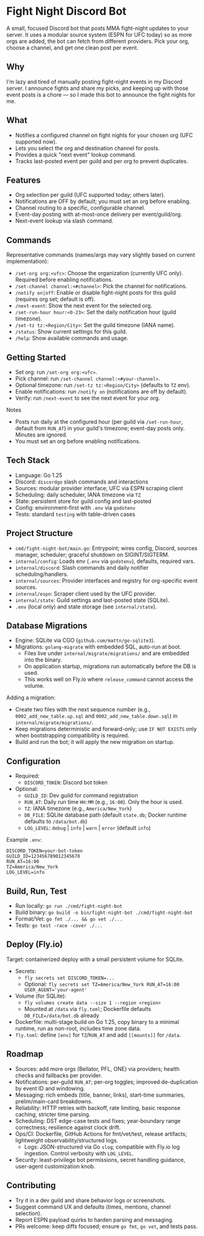 # Fight Night Discord Bot

A small, focused Discord bot that posts MMA fight-night updates to your server. It uses a modular source system (ESPN for UFC today) so as more orgs are added, the bot can fetch from different providers. Pick your org, choose a channel, and get one clean post per event.

## Why
I'm lazy and tired of manually posting fight-night events in my Discord server. I announce fights and share my picks, and keeping up with those event posts is a chore — so I made this bot to announce the fight nights for me.

## What
- Notifies a configured channel on fight nights for your chosen org (UFC supported now).
- Lets you select the org and destination channel for posts.
- Provides a quick "next event" lookup command.
- Tracks last-posted event per guild and per org to prevent duplicates.

## Features
- Org selection per guild (UFC supported today; others later).
- Notifications are OFF by default; you must set an org before enabling.
- Channel routing to a specific, configurable channel.
- Event-day posting with at-most-once delivery per event/guild/org.
- Next-event lookup via slash command.

## Commands
Representative commands (names/args may vary slightly based on current implementation):
- `/set-org org:<ufc>`: Choose the organization (currently UFC only). Required before enabling notifications.
- `/set-channel channel:<#channel>`: Pick the channel for notifications.
- `/notify on|off`: Enable or disable fight-night posts for this guild (requires org set; default is off).
- `/next-event`: Show the next event for the selected org.
- `/set-run-hour hour:<0-23>`: Set the daily notification hour (guild timezone).
- `/set-tz tz:<Region/City>`: Set the guild timezone (IANA name).
- `/status`: Show current settings for this guild.
- `/help`: Show available commands and usage.

## Getting Started
- Set org: run `/set-org org:<ufc>`.
- Pick channel: run `/set-channel channel:<#your-channel>`.
- Optional timezone: run `/set-tz tz:<Region/City>` (defaults to `TZ` env).
- Enable notifications: run `/notify on` (notifications are off by default).
- Verify: run `/next-event` to see the next event for your org.

Notes
- Posts run daily at the configured hour (per guild via `/set-run-hour`, default from `RUN_AT`) in your guild's timezone; event-day posts only. Minutes are ignored.
- You must set an org before enabling notifications.

## Tech Stack
- Language: Go 1.25
- Discord: `discordgo` slash commands and interactions
- Sources: modular provider interface; UFC via ESPN scraping client
- Scheduling: daily scheduler, IANA timezone via `TZ`
- State: persistent store for guild config and last-posted
- Config: environment-first with `.env` via `godotenv`
- Tests: standard `testing` with table-driven cases

## Project Structure
- `cmd/fight-night-bot/main.go`: Entrypoint; wires config, Discord, sources manager, scheduler; graceful shutdown on SIGINT/SIGTERM.
- `internal/config`: Loads env (`.env` via `godotenv`), defaults, required vars.
- `internal/discord`: Slash commands and daily notifier scheduling/handlers.
- `internal/sources`: Provider interfaces and registry for org-specific event sources.
- `internal/espn`: Scraper client used by the UFC provider.
- `internal/state`: Guild settings and last-posted state (SQLite).
- `.env` (local only) and state storage (see `internal/state`).

## Database Migrations

- Engine: SQLite via CGO (`github.com/mattn/go-sqlite3`).
- Migrations: `golang-migrate` with embedded SQL, auto-run at boot.
  - Files live under `internal/migrate/migrations/` and are embedded into the binary.
  - On application startup, migrations run automatically before the DB is used.
  - This works well on Fly.io where `release_command` cannot access the volume.

Adding a migration:

- Create two files with the next sequence number (e.g., `0002_add_new_table.up.sql` and `0002_add_new_table.down.sql`) in `internal/migrate/migrations/`.
- Keep migrations deterministic and forward-only; use `IF NOT EXISTS` only when bootstrapping compatibility is required.
- Build and run the bot; it will apply the new migration on startup.

## Configuration
- Required:
  - `DISCORD_TOKEN`: Discord bot token
- Optional:
  - `GUILD_ID`: Dev guild for command registration
  - `RUN_AT`: Daily run time `HH:MM` (e.g., `16:00`). Only the hour is used.
  - `TZ`: IANA timezone (e.g., `America/New_York`)
  - `DB_FILE`: SQLite database path (default `state.db`; Docker runtime defaults to `/data/bot.db`)
  - `LOG_LEVEL`: `debug` | `info` | `warn` | `error` (default `info`)

Example `.env`:
```
DISCORD_TOKEN=your-bot-token
GUILD_ID=123456789012345678
RUN_AT=16:00
TZ=America/New_York
LOG_LEVEL=info
```

## Build, Run, Test
- Run locally: `go run ./cmd/fight-night-bot`
- Build binary: `go build -o bin/fight-night-bot ./cmd/fight-night-bot`
- Format/Vet: `go fmt ./... && go vet ./...`
- Tests: `go test -race -cover ./...`

## Deploy (Fly.io)
Target: containerized deploy with a small persistent volume for SQLite.

- Secrets:
  - `fly secrets set DISCORD_TOKEN=...`
  - Optional: `fly secrets set TZ=America/New_York RUN_AT=16:00 USER_AGENT='your-agent'`
- Volume (for SQLite):
  - `fly volumes create data --size 1 --region <region>`
  - Mounted at `/data` via `fly.toml`; Dockerfile defaults `DB_FILE=/data/bot.db` already
- Dockerfile: multi-stage build on Go 1.25, copy binary to a minimal runtime, run as non-root, includes time zone data.
- `fly.toml`: define `[env]` for `TZ`/`RUN_AT` and add `[[mounts]]` for `/data`.

## Roadmap
- Sources: add more orgs (Bellator, PFL, ONE) via providers; health checks and fallbacks per provider.
- Notifications: per-guild `RUN_AT`; per-org toggles; improved de-duplication by event ID and windowing.
- Messaging: rich embeds (title, banner, links), start-time summaries, prelim/main-card breakdowns.
- Reliability: HTTP retries with backoff, rate limiting, basic response caching, stricter time parsing.
- Scheduling: DST edge-case tests and fixes; year-boundary range correctness; resilience against clock drift.
- Ops/CI: Dockerfile, GitHub Actions for fmt/vet/test, release artifacts; lightweight observability/structured logs.
  - Logs: JSON-structured via Go `slog`; compatible with Fly.io log ingestion. Control verbosity with `LOG_LEVEL`.
- Security: least-privilege bot permissions, secret handling guidance, user-agent customization knob.

## Contributing
- Try it in a dev guild and share behavior logs or screenshots.
- Suggest command UX and defaults (times, mentions, channel selection).
- Report ESPN payload quirks to harden parsing and messaging.
- PRs welcome: keep diffs focused; ensure `go fmt`, `go vet`, and tests pass.
